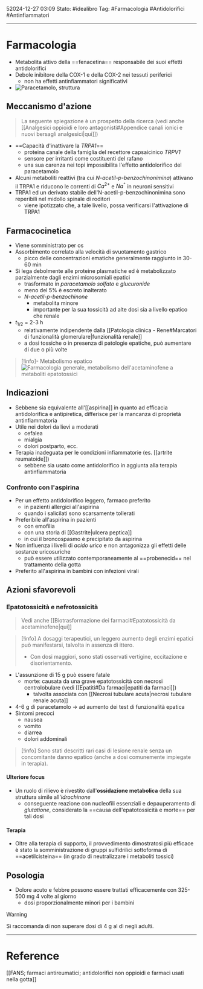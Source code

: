 52024-12-27 03:09
Stato: #idealibro 
Tag: #Farmacologia #Antidolorifici #Antinfiammatori

---
# Farmacologia
- Metabolita attivo della ==fenacetina== responsabile dei suoi effetti antidolorifici
- Debole inibitore della COX-1 e della COX-2 nei tessuti periferici
	- non ha effetti antinfiammatori significativi
- ![Paracetamolo, struttura](https://i.imgur.com/5KnqnMK.png)
## Meccanismo d'azione
>La seguente spiegazione è un prospetto della ricerca (vedi anche [[Analgesici oppioidi e loro antagonisti#Appendice canali ionici e nuovi bersagli analgesici|qui]])
- ==Capacità d'inattivare la *TRPA1*==
	- proteina canale della famiglia del recettore capsaicinico *TRPV1*
	- sensore per irritanti come costituenti del rafano
	- una sua carenza nei topi impossibilita l'effetto antidolorifico del paracetamolo
- Alcuni metaboliti reattivi (tra cui *N-acetil-p-benzochinonimina*) attivano il TRPA1 e riducono le correnti di $Ca^{2+}$ e $Na^{^+}$ in neuroni sensitivi
- TRPA1 ed un derivato stabile dell'N-acetil-p-benzochinonimina sono reperibili nel midollo spinale di roditori
	- viene ipotizzato che, a tale livello, possa verificarsi l'attivazione di TRPA1
## Farmacocinetica
- Viene somministrato per os
- Assorbimento correlato alla velocità di svuotamento gastrico
	- picco delle concentrazioni ematiche generalmente raggiunto in 30-60 min
- Si lega debolmente alle proteine plasmatiche ed è metabolizzato parzialmente dagli enzimi microsomiali epatici
	- trasformato in *paracetamolo solfato* e *glucuronide*
	- meno del 5% è escreto inalterato
	- *N-acetil-p-benzochinone*
		- metabolita minore
		- importante per la sua tossicità ad alte dosi sia a livello epatico che renale
- $t_{1/2}$ = 2-3 h
	- relativamente indipendente dalla [[Patologia clinica - Rene#Marcatori di funzionalità glomerulare|funzionalità renale]]
	- a dosi tossiche o in presenza di patologie epatiche, può aumentare di due o più volte
>[!info]- Metabolismo epatico
>![Farmacologia generale, metabolismo dell'acetaminofene a metaboliti epatotossici](https://i.imgur.com/oIgxfae.png)
## Indicazioni
- Sebbene sia equivalente all'[[aspirina]] in quanto ad efficacia antidolorifica e antipiretica, differisce per la mancanza di proprietà antinfiammatoria
- Utile nei dolori da lievi a moderati
	- cefalea
	- mialgia
	- dolori postparto, ecc.
- Terapia inadeguata per le condizioni infiammatorie (es. [[artrite reumatoide]])
	- sebbene sia usato come antidolorifico in aggiunta alla terapia antinfiammatoria
### Confronto con l'aspirina
- Per un effetto antidolorifico leggero, farmaco preferito
	- in pazienti allergici all'aspirina
	- quando i salicilati sono scarsamente tollerati
- Preferibile all'aspirina in pazienti
	- con emofilia
	- con una storia di [[Gastrite|ulcera peptica]]
	- in cui il broncospasmo è precipitato da aspirina
- Non influenza i livelli di *acido urico* e non antagonizza gli effetti delle sostanze uricosuriche
	- può essere utilizzato contemporaneamente al ==probenecid== nel trattamento della gotta
- Preferito all'aspirina in bambini con infezioni virali
## Azioni sfavorevoli
### Epatotossicità e nefrotossicità
>Vedi anche [[Biotrasformazione dei farmaci#Epatotossicità da acetaminofene|qui]]

>[!info]
> A dosaggi terapeutici, un leggero aumento degli enzimi epatici può manifestarsi, talvolta in assenza di ittero.
> - Con dosi maggiori, sono stati osservati vertigine, eccitazione e disorientamento.
- L'assunzione di 15 g può essere fatale
	- morte: causata da una grave epatotossicità con necrosi centrolobulare (vedi [[Epatiti#Da farmaci|epatiti da farmaci]])
		- talvolta associata con [[Necrosi tubulare acuta|necrosi tubulare renale acuta]]
- 4-6 g di paracetamolo → ad aumento dei test di funzionalità epatica
- Sintomi precoci
	- nausea
	- vomito
	- diarrea
	- dolori addominali
>[!info]
>Sono stati descritti rari casi di lesione renale senza un concomitante danno epatico (anche a dosi comunemente impiegate in terapia).
#### Ulteriore focus
- Un ruolo di rilievo è rivestito dall'**ossidazione metabolica** della sua struttura simile all'*idrochinone*
	- conseguente reazione con nucleofili essenziali e depauperamento di *glutatione*, considerato la ==causa dell'epatotossicità e morte== per tali dosi
#### Terapia
- Oltre alla terapia di supporto, il provvedimento dimostratosi più efficace è stato la somministrazione di gruppi sulfidrilici sottoforma di ==acetilcisteina== (in grado di neutralizzare i metaboliti tossici)
## Posologia
- Dolore acuto e febbre possono essere trattati efficacemente con 325-500 mg 4 volte al giorno
	- dosi proporzionalmente minori per i bambini
>[!warning]
>Si raccomanda di non superare dosi di 4 g al dì negli adulti.







---
# Reference
[[FANS; farmaci antireumatici; antidolorifici non oppioidi e farmaci usati nella gotta]]